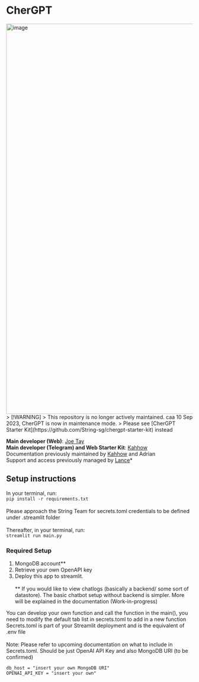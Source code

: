 # CherGPT
<img width="1050" alt="image" src="https://github.com/String-sg/chergpt2/assets/44336310/a8015029-46c5-45dc-a10e-559cad1d220d">
> [!WARNING]  
> This repository is no longer actively maintained. caa 10 Sep 2023, CherGPT is now in maintenance mode.
> Please see [CherGPT Starter Kit](https://github.com/String-sg/chergpt-starter-kit) instead 

<b>Main developer (Web)</b>: [Joe Tay](https://sg.linkedin.com/in/joe-tay2020)<br>
<b>Main developer (Telegram) and Web Starter Kit</b>: [Kahhow](https://sg.linkedin.com/in/leekahhow)<br>
Documentation previously maintained by [Kahhow](https://sg.linkedin.com/in/leekahhow) and Adrian<br>
Support and access previously managed by [Lance](https://sg.linkedin.com/in/lance-tan)*<be>

## Setup instructions
In your terminal, run:<br>
```pip install -r requirements.txt```
<br><br>
Please approach the String Team for secrets.toml credentials to be defined under .streamlit folder
<br><br>
Thereafter, in your terminal, run:<br>
```streamlit run main.py```

### Required Setup
1) MongoDB account** 
2) Retrieve your own OpenAPI key 
3) Deploy this app to streamlit. <br><br>
** If you would like to view chatlogs (basically a backend/ some sort of datastore). The basic chatbot setup without backend is simpler. More will be explained in the documentation (Work-in-progress)

You can develop your own function and call the function in the main(), you need to modify the default tab list in secrets.toml to add in a new function
Secrets.toml is part of your Streamlit deployment and is the equivalent of .env file
<br><br>
Note: Please refer to upcoming documentation on what to include in Secrets.toml. Should be just OpenAI API Key and also MongoDB URI (to be confirmed) 

```
db_host = "insert your own MongoDB URI"
OPENAI_API_KEY = "insert your own"
```
